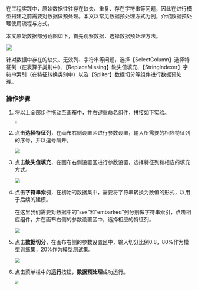
在工程实践中，原始数据往往存在缺失、重复、存在字符串等问题，因此在进行模型搭建之前需要对数据做预处理。本文以常见数据预处理方式为例，介绍数据预处理使用流程与方式。

   本文原始数据部分截图如下，首先观察数据，选择数据预处理方法。


   ![](https://main.qcloudimg.com/raw/50bebf86bf3b351f71221ce2fa247d93.png)

  针对数据中存在的缺失、无效列、字符串等问题，选择【SelectColumn】选择特征列（在表算子类别中）、【ReplaceMissing】缺失值填充、【StringIndexer】字符串索引（在特征转换类别中）以及【Spliter】数据切分等组件进行数据预处理。

### 操作步骤

1. 将以上全部组件拖动至画布中，并右键重命名组件，拼接如下实验。

   <img src="https://main.qcloudimg.com/raw/f100d6543aa231bb5da62b50a7b41366.png" style="zoom:40%">

2. 点击**选择特征列**，在画布右侧设置区进行参数设置，输入所需要的相应特征列的序号，并以逗号隔开。

   <img src="https://main.qcloudimg.com/raw/4429ade4a6843ebb34ca4286958b0039.png" style="zoom:80%">
   
3. 点击**缺失值填充**，在画布右侧设置区进行参数设置，选择特征列和相应的填充方式。

   <img src="https://main.qcloudimg.com/raw/40399f8f56088e9a968fc4cb268ecaa5.png" style="zoom:80%">
   
4. 点击**字符串索引**，在初始的数据集中，需要将字符串转换为数值的形式，以用于后续的建模。 

   在这里我们需要对数据中的“sex”和“embarked”列分别做字符串索引，点击相应组件，并在画布右侧的参数设置区中，选择相应的特征列。    

   <img src="https://main.qcloudimg.com/raw/b2d22cb9ed2ef0bc0be498808315bb19.png" style="zoom:80%">

5. 点击**数据切分**，在画布右侧的参数设置区中，输入切分比例0.8，80%作为模型训练集，20%作为模型测试集。
  
   <img src="https://main.qcloudimg.com/raw/743ecbe48bea6e31b91b8ee29a643680.png" style="zoom:80%">
   
6. 点击菜单栏中的**运行**按钮，**数据预处理**成功运行。
  
   <img src="https://main.qcloudimg.com/raw/4282b404767526d677f9968e8676d939.png" style="zoom:60%">   



